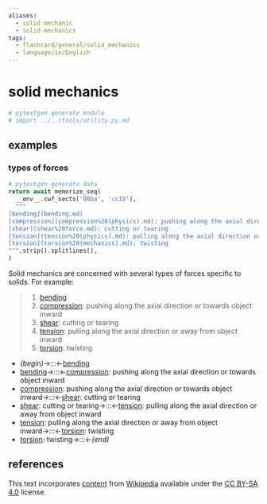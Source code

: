 ```yaml
---
aliases:
  - solid mechanic
  - solid mechanics
tags:
  - flashcard/general/solid_mechanics
  - language/in/English
---
```


# solid mechanics

```Python
# pytextgen generate module
# import ../../tools/utility.py.md
```

## examples

### types of forces

```Python
# pytextgen generate data
return await memorize_seq(
  __env__.cwf_sects('98ba', 'cc19'),
  """
[bending](bending.md)
[compression](compression%20(physics).md): pushing along the axial direction or towards object inward
[shear](shear%20force.md): cutting or tearing
[tension](tension%20(physics).md): pulling along the axial direction or away from object inward
[torsion](torsion%20(mechanics).md): twisting
""".strip().splitlines(),
)
```

Solid mechanics are concerned with several types of forces specific to solids. For example:

<!--pytextgen generate section="98ba"--><!-- The following content is generated at 2024-05-13T20:26:41.552835+08:00. Any edits will be overridden! -->

> 1. [bending](bending.md)
> 2. [compression](compression%20(physics).md): pushing along the axial direction or towards object inward
> 3. [shear](shear%20force.md): cutting or tearing
> 4. [tension](tension%20(physics).md): pulling along the axial direction or away from object inward
> 5. [torsion](torsion%20(mechanics).md): twisting

<!--/pytextgen-->

<!--pytextgen generate section="cc19"--><!-- The following content is generated at 2024-05-13T20:26:41.539825+08:00. Any edits will be overridden! -->

- _(begin)_→:::←[bending](bending.md) <!--SR:!2024-07-25,54,310!2024-07-27,55,310-->
- [bending](bending.md)→:::←[compression](compression%20(physics).md): pushing along the axial direction or towards object inward <!--SR:!2024-08-06,63,310!2024-10-02,95,290-->
- [compression](compression%20(physics).md): pushing along the axial direction or towards object inward→:::←[shear](shear%20force.md): cutting or tearing <!--SR:!2024-08-15,57,250!2024-07-20,47,290-->
- [shear](shear%20force.md): cutting or tearing→:::←[tension](tension%20(physics).md): pulling along the axial direction or away from object inward <!--SR:!2024-07-14,15,250!2024-06-30,27,250-->
- [tension](tension%20(physics).md): pulling along the axial direction or away from object inward→:::←[torsion](torsion%20(mechanics).md): twisting <!--SR:!2024-08-20,64,270!2024-07-23,48,290-->
- [torsion](torsion%20(mechanics).md): twisting→:::←_(end)_ <!--SR:!2024-07-22,51,310!2024-07-09,42,290-->

<!--/pytextgen-->

## references

This text incorporates [content](https://en.wikipedia.org/wiki/solid_mechanics) from [Wikipedia](Wikipedia.md) available under the [CC BY-SA 4.0](https://creativecommons.org/licenses/by-sa/4.0/) license.
